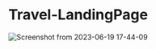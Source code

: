 # Travel-LandingPage

![Screenshot from 2023-06-19 17-44-09](https://github.com/Rupam0106/Travel-LandingPage/assets/135337100/46bdb216-2a99-4fcb-aee3-9c9732e80a74)
